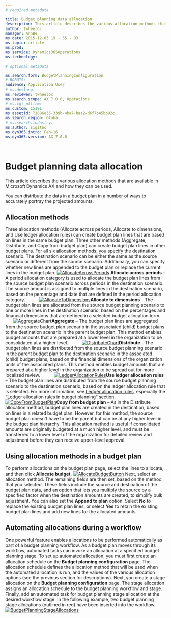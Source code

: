 ```yaml
---
# required metadata

title: Budget planning data allocation
description: This article describes the various allocation methods that are available in Microsoft Dynamics AX and how they can be used.  
author: twheeloc
manager: AnnBe
ms.date: 2015-12-03 19 - 55 - 03
ms.topic: article
ms.prod: 
ms.service: Dynamics365Operations
ms.technology: 

# optional metadata

ms.search.form: BudgetPlanningConfiguration
# ROBOTS: 
audience: Application User
# ms.devlang: 
ms.reviewer: twheeloc
ms.search.scope: AX 7.0.0, Operations
# ms.tgt_pltfrm: 
ms.custom: 15191
ms.assetid: 71086e35-339b-4ba7-baa2-d6f7b45bb82c
ms.search.region: Global
# ms.search.industry: 
ms.author: sigitac
ms.dyn365.intro: Feb-16
ms.dyn365.version: AX 7.0.0

---
```


# Budget planning data allocation

This article describes the various allocation methods that are available in Microsoft Dynamics AX and how they can be used.  

You can distribute the data in a budget plan in a number of ways to accurately portray the projected amounts.

## Allocation methods
Three allocation methods (Allocate across periods, Allocate to dimensions, and Use ledger allocation rules) can create budget plan lines that are based on lines in the same budget plan. Three other methods (Aggregate, Distribute, and Copy from budget plan) can create budget plan lines in other budget plans. For all six allocation methods, you specify the destination scenario. The destination scenario can be either the same as the source scenario or different from the source scenario. Additionally, you can specify whether new lines are appended to the budget plan or replace the current lines in the budget plan. [![AllocateAcrossPeriods](./media/allocateacrossperiods-300x259.png)](./media/allocateacrossperiods.png) **Allocate across periods** – A period allocation category is used to allocate the budget plan lines from the source budget plan scenario across periods in the destination scenario. The source amount is assigned to multiple lines in the destination scenario, based on the percentage and date that are defined in the period allocation category.           [![AllocateToDimensions](./media/allocatetodimensions.jpg)](./media/allocatetodimensions.jpg)**Allocate to dimensions** – The budget plan lines are allocated from the source budget planning scenario to one or more lines in the destination scenario, based on the percentages and financial dimensions that are defined in a selected budget allocation term.           ![AggregateChart](./media/aggregatechart-300x230.png)**Aggregate** – The budget plan lines are aggregated from the source budget plan scenario in the associated (child) budget plans to the destination scenario in the parent budget plan. This method enables budget amounts that are prepared at a lower level in the organization to be consolidated at a higher level.           [![DistributeChart](./media/distributechart-300x230.png)](./media/distributechart.png)**Distribute** – The budget plan lines are distributed from the source budget planning scenario in the parent budget plan to the destination scenario in the associated (child) budget plans, based on the financial dimensions of the organization units of the associated plans. This method enables budget amounts that are prepared at a higher level in the organization to be spread out for more localized review.           [![LedgerAllocationRules](./media/ledgerallocationrules-300x202.png)](./media/ledgerallocationrules.png)**Use ledger allocation rules** – The budget plan lines are distributed from the source budget planning scenario to the destination scenario, based on the ledger allocation rule that is selected. For more information, see [Ledger allocation rules](ledger-allocation-rules.md), especially the “Ledger allocation rules in budget planning” section.         [![CopyFromBudgetPlan](./media/copyfrombudgetplan-187x300.png)](./media/copyfrombudgetplan.png)**Copy from budget plan** – As in the Distribute allocation method, budget plan lines are created in the destination, based on lines in a related budget plan. However, for this method, the source budget plan doesn't have to be the parent but can be at any higher level in the budget plan hierarchy. This allocation method is useful if consolidated amounts are originally budgeted at a much higher level, and must be transferred to a lower level of the organization for detailed review and adjustment before they can receive upper-level approval.          

## Using allocation methods in a budget plan
To perform allocations on the budget plan page, select the lines to allocate, and then click **Allocate budget**. [![AllocateBudgetButton](./media/allocatebudgetbutton-300x84.png)](./media/allocatebudgetbutton.png) Next, select an allocation method. The remaining fields are then set, based on the method that you selected. These fields include the source and destination of the budget plan data, and an option that lets you multiply the source by a specified factor when the destination amounts are created, to simplify bulk adjustment. You can also set the **Append to plan** option. Select **No** to replace the existing budget plan lines, or select **Yes** to retain the existing budget plan lines and add new lines for the allocated amounts.

## Automating allocations during a workflow
One powerful feature enables allocations to be performed automatically as part of a budget planning workflow. As a budget plan moves through its workflow, automated tasks can invoke an allocation at a specified budget planning stage. To set up automated allocation, you must first create an allocation schedule on the **Budget planning configuration** page. The allocation schedule defines the allocation method that will be used when the automated allocation is run, and the values of the various allocation options (see the previous section for descriptions). Next, you create a stage allocation on the **Budget planning configuration** page. The stage allocation assigns an allocation schedule to the budget planning workflow and stage. Finally, add an automated task for budget planning stage allocation at the desired workflow stage. In the following example, two budget planning stage allocations (outlined in red) have been inserted into the workflow. [![BudgetPlanningStageAllocations](./media/budgetplanningstageallocations-300x300.png)](./media/budgetplanningstageallocations.png)

